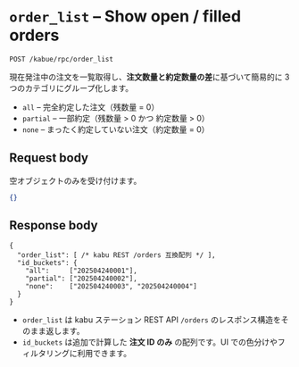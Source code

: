 # `order_list` – Show open / filled orders

```
POST /kabue/rpc/order_list
```

現在発注中の注文を一覧取得し、**注文数量と約定数量の差**に基づいて簡易的に 3 つのカテゴリにグループ化します。

* `all` – 完全約定した注文（残数量 = 0）
* `partial` – 一部約定（残数量 > 0 かつ 約定数量 > 0）
* `none` – まったく約定していない注文（約定数量 = 0）

## Request body

空オブジェクトのみを受け付けます。

```json
{}
```

## Response body

```jsonc
{
  "order_list": [ /* kabu REST /orders 互換配列 */ ],
  "id_buckets": {
    "all":     ["202504240001"],
    "partial": ["202504240002"],
    "none":    ["202504240003", "202504240004"]
  }
}
```

* `order_list` は kabu ステーション REST API `/orders` のレスポンス構造をそのまま返します。
* `id_buckets` は追加で計算した **注文 ID のみ** の配列です。UI での色分けやフィルタリングに利用できます。
